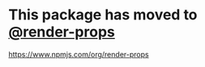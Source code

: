 # This package has moved to [@render-props](https://github.com/jaredLunde/render-props)

https://www.npmjs.com/org/render-props
